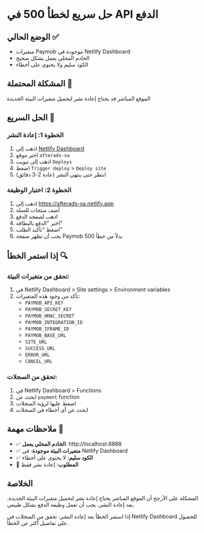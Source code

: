 # حل سريع لخطأ 500 في API الدفع

## الوضع الحالي ✅
- متغيرات Paymob موجودة في Netlify Dashboard
- الخادم المحلي يعمل بشكل صحيح
- الكود سليم ولا يحتوي على أخطاء

## المشكلة المحتملة 🔄
الموقع المباشر قد يحتاج إعادة نشر لتحميل متغيرات البيئة الجديدة

## الحل السريع 🚀

### الخطوة 1: إعادة النشر
1. اذهب إلى [Netlify Dashboard](https://app.netlify.com)
2. اختر موقع `afterads-sa`
3. اذهب إلى تبويب `Deploys`
4. اضغط `Trigger deploy` > `Deploy site`
5. انتظر حتى ينتهي النشر (عادة 2-3 دقائق)

### الخطوة 2: اختبار الوظيفة
1. اذهب إلى https://afterads-sa.netlify.app
2. أضف منتجات للسلة
3. اذهب لصفحة الدفع
4. اختر "الدفع بالبطاقة"
5. اضغط "تأكيد الطلب"
6. يجب أن تظهر صفحة Paymob بدلاً من خطأ 500

## إذا استمر الخطأ 🔍

### تحقق من متغيرات البيئة:
1. في Netlify Dashboard > Site settings > Environment variables
2. تأكد من وجود هذه المتغيرات:
   - `PAYMOB_API_KEY`
   - `PAYMOB_SECRET_KEY`
   - `PAYMOB_HMAC_SECRET`
   - `PAYMOB_INTEGRATION_ID`
   - `PAYMOB_IFRAME_ID`
   - `PAYMOB_BASE_URL`
   - `SITE_URL`
   - `SUCCESS_URL`
   - `ERROR_URL`
   - `CANCEL_URL`

### تحقق من السجلات:
1. في Netlify Dashboard > Functions
2. ابحث عن `payment` function
3. اضغط عليها لرؤية السجلات
4. ابحث عن أي أخطاء في السجلات

## ملاحظات مهمة 📝

- ✅ **الخادم المحلي يعمل**: http://localhost:8888
- ✅ **متغيرات البيئة موجودة**: في Netlify Dashboard
- ✅ **الكود سليم**: لا يحتوي على أخطاء
- 🔄 **المطلوب**: إعادة نشر فقط

## الخلاصة
المشكلة على الأرجح أن الموقع المباشر يحتاج إعادة نشر لتحميل متغيرات البيئة الجديدة. بعد إعادة النشر، يجب أن تعمل وظيفة الدفع بشكل طبيعي.

إذا استمر الخطأ بعد إعادة النشر، تحقق من السجلات في Netlify Dashboard للحصول على تفاصيل أكثر عن الخطأ.
